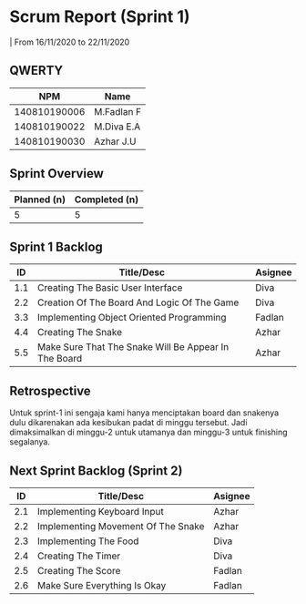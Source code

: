 # Scrum Report (Sprint 1)
| From 16/11/2020 to 22/11/2020

## QWERTY
| NPM           | Name        |
| ------------- |-------------|
| 140810190006  | M.Fadlan F  |
| 140810190022  | M.Diva E.A  |
| 140810190030  | Azhar J.U   |

## Sprint Overview
| Planned (n)   | Completed (n) |
| ------------- |-------------- |
| 5             | 5             |

## Sprint 1 Backlog

| ID  | Title/Desc | Asignee | 
| --- | ---------- | ------- | 
| 1.1 | Creating The Basic User Interface | Diva | 
| 2.2 | Creation Of The Board And Logic Of The Game | Diva | 
| 3.3 | Implementing Object Oriented Programming | Fadlan | 
| 4.4 | Creating The Snake | Azhar | 
| 5.5 | Make Sure That The Snake Will Be Appear In The Board | Azhar | 

## Retrospective 

Untuk sprint-1 ini sengaja kami hanya menciptakan board dan snakenya dulu dikarenakan ada kesibukan padat di minggu tersebut.  Jadi dimaksimalkan di minggu-2 untuk utamanya dan minggu-3 untuk finishing segalanya.

## Next Sprint Backlog (Sprint 2)
| ID  | Title/Desc | Asignee | 
| --- | ---------- | ------- | 
| 2.1 | Implementing Keyboard Input | Azhar | 
| 2.2 | Implementing Movement Of The Snake | Azhar |
| 2.3 | Implementing The Food | Diva | 
| 2.4 | Creating The Timer | Diva | 
| 2.5 | Creating The Score | Fadlan | 
| 2.6 | Make Sure Everything Is Okay | Fadlan |
